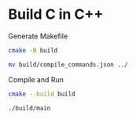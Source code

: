 # Build C in C++

Generate Makefile

```sh
cmake -B build

mv build/compile_commands.json ../
```

Compile and Run

```sh
cmake --build build

./build/main
```

